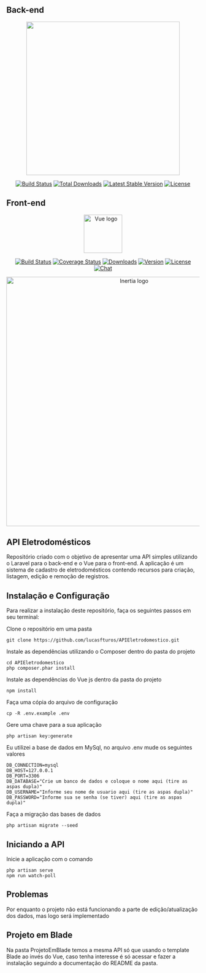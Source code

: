 ## Back-end

<p align="center"><a href="https://laravel.com" target="_blank"><img src="https://raw.githubusercontent.com/laravel/art/master/logo-lockup/5%20SVG/2%20CMYK/1%20Full%20Color/laravel-logolockup-cmyk-red.svg" width="400"></a></p>

<p align="center">
<a href="https://travis-ci.org/laravel/framework"><img src="https://travis-ci.org/laravel/framework.svg" alt="Build Status"></a>
<a href="https://packagist.org/packages/laravel/framework"><img src="https://img.shields.io/packagist/dt/laravel/framework" alt="Total Downloads"></a>
<a href="https://packagist.org/packages/laravel/framework"><img src="https://img.shields.io/packagist/v/laravel/framework" alt="Latest Stable Version"></a>
<a href="https://packagist.org/packages/laravel/framework"><img src="https://img.shields.io/packagist/l/laravel/framework" alt="License"></a>
</p>

## Front-end

<p align="center"><a href="https://vuejs.org" target="_blank" rel="noopener noreferrer"><img width="100" src="https://vuejs.org/images/logo.png" alt="Vue logo"></a></p>

<p align="center">
  <a href="https://circleci.com/gh/vuejs/vue/tree/dev"><img src="https://img.shields.io/circleci/project/github/vuejs/vue/dev.svg?sanitize=true" alt="Build Status"></a>
  <a href="https://codecov.io/github/vuejs/vue?branch=dev"><img src="https://img.shields.io/codecov/c/github/vuejs/vue/dev.svg?sanitize=true" alt="Coverage Status"></a>
  <a href="https://npmcharts.com/compare/vue?minimal=true"><img src="https://img.shields.io/npm/dm/vue.svg?sanitize=true" alt="Downloads"></a>
  <a href="https://www.npmjs.com/package/vue"><img src="https://img.shields.io/npm/v/vue.svg?sanitize=true" alt="Version"></a>
  <a href="https://www.npmjs.com/package/vue"><img src="https://img.shields.io/npm/l/vue.svg?sanitize=true" alt="License"></a>
  <a href="https://chat.vuejs.org/"><img src="https://img.shields.io/badge/chat-on%20discord-7289da.svg?sanitize=true" alt="Chat"></a>
</p>

<p align="center"><a href="https://inertiajs.com/" target="_blank" rel="noopener noreferrer"><img width="650px" src="https://raw.githubusercontent.com/inertiajs/inertia/master/.github/LOGO.png" alt="Inertia logo"></a></p>

## API Eletrodomésticos

<p>
    Repositório criado com o objetivo de apresentar uma API simples utilizando o Laravel para o back-end e o Vue para o front-end. A aplicação é um sistema de cadastro de eletrodomésticos contendo recursos para criação, listagem, edição e remoção de registros.
</p>

## Instalação e Configuração

<p>
    Para realizar a instalação deste repositório, faça os seguintes passos em seu terminal:
</p>

Clone o repositório em uma pasta
```
git clone https://github.com/lucasfturos/APIEletrodomestico.git
```

Instale as dependências utilizando o Composer dentro do pasta do projeto
```
cd APIEletrodomestico
php composer.phar install
```

Instale as dependências do Vue js dentro da pasta do projeto
```
npm install
```

Faça uma cópia do arquivo de configuração  
```
cp -R .env.example .env
```

Gere uma chave para a sua aplicação  
```
php artisan key:generate
```

Eu utilizei a base de dados em MySql, no arquivo .env mude os seguintes valores

```
DB_CONNECTION=mysql
DB_HOST=127.0.0.1
DB_PORT=3306
DB_DATABASE="Crie um banco de dados e coloque o nome aqui (tire as aspas dupla)"
DB_USERNAME="Informe seu nome de usuario aqui (tire as aspas dupla)"
DB_PASSWORD="Informe sua se senha (se tiver) aqui (tire as aspas dupla)"
```

Faça a migração das bases de dados  
```
php artisan migrate --seed
```

## Iniciando a API

Inicie a aplicação com o comando 
```
php artisan serve
npm run watch-poll
```

## Problemas

Por enquanto o projeto não está funcionando a parte de edição/atualização dos dados,
mas logo será implementado

## Projeto em Blade

Na pasta ProjetoEmBlade temos a mesma API só que usando o template Blade 
ao invés do Vue, caso tenha interesse é só acessar e fazer a instalação 
seguindo a documentação do README da pasta.
